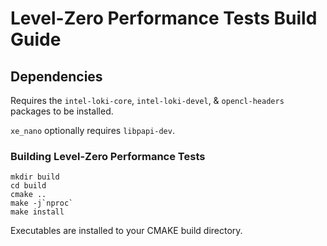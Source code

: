 # Level-Zero Performance Tests Build Guide

## Dependencies
Requires the `intel-loki-core`, `intel-loki-devel`, & `opencl-headers` packages to be installed.

`xe_nano` optionally requires `libpapi-dev`.

### Building Level-Zero Performance Tests
```
mkdir build
cd build
cmake ..
make -j`nproc`
make install
```

Executables are installed to your CMAKE build directory.
